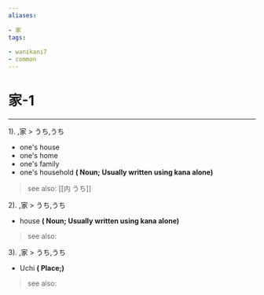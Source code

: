 ```yaml
---
aliases:
    
- 家
tags:
    
- wanikani7
- common
---
```


# 家-1
---
1).
,家 > うち,うち

- one's house
- one's home
- one's family
- one's household
**( Noun; Usually written using kana alone)**
> see also:  [[内 うち]]
            
2).
,家 > うち,うち

- house
**( Noun; Usually written using kana alone)**
> see also: 
            
3).
,家 > うち,うち

- Uchi
**( Place;)**
> see also: 
            